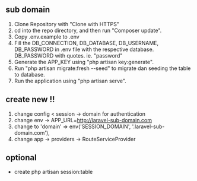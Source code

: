 ## sub domain

1. Clone Repository with "Clone with HTTPS" 
2. cd into the repo directory, and then run "Composer update".
3. Copy .env.example to .env
4. Fill the DB_CONNECTION, DB_DATABASE, DB_USERNAME, DB_PASSWORD in .env file with the respective database. DB_PASSWORD with quotes. ie. "password"
5. Generate the APP_KEY using "php artisan key:generate".
6. Run "php artisan migrate:fresh --seed" to migrate dan seeding the table to database.
7. Run the application using "php artisan serve".


##  create new !! 
1. change config < session -> domain for authentication
2. change env -> APP_URL=http://laravel-sub-domain.com
3. change to 'domain' => env('SESSION_DOMAIN', '.laravel-sub-domain.com'),
4. change app -> providers -> RouteServiceProvider

## optional
- create php artisan session:table
